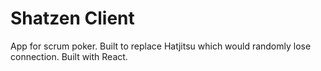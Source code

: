 
# Shatzen Client

App for scrum poker. Built to replace Hatjitsu which would randomly lose connection. Built with React.

